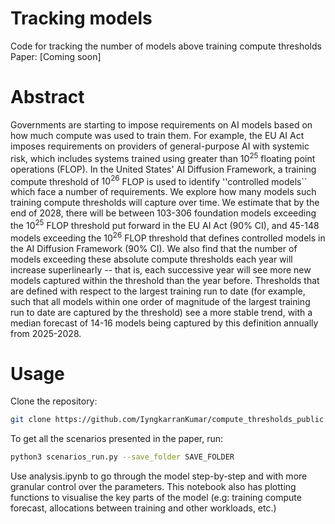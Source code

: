 # Tracking models

Code for tracking the number of models above training compute thresholds
Paper: [Coming soon]

# Abstract

Governments are starting to impose requirements on AI models based on how much compute was used to train them. For example, the EU AI Act imposes requirements on providers of general-purpose AI with systemic risk, which includes systems trained using greater than $10^{25}$ floating point operations (FLOP). In the United States' AI Diffusion Framework, a training compute threshold of $10^{26}$ FLOP is used to identify ''controlled models`` which face a number of requirements. We explore how many models such training compute thresholds will capture over time. We estimate that by the end of 2028, there will be between 103-306 foundation models exceeding the $10^{25}$ FLOP threshold put forward in the EU AI Act (90\% CI), and 45-148 models exceeding the $10^{26}$ FLOP threshold that defines controlled models in the AI Diffusion Framework (90\% CI). We also find that the number of models exceeding these absolute compute thresholds each year will increase superlinearly -- that is, each successive year will see more new models captured within the threshold than the year before. Thresholds that are defined with respect to the largest training run to date (for example, such that all models within one order of magnitude of the largest training run to date are captured by the threshold) see a more stable trend, with a median forecast of 14-16 models being captured by this definition annually from 2025-2028.



# Usage

Clone the repository: 

``` bash 
git clone https://github.com/IyngkarranKumar/compute_thresholds_public 
```

To get all the scenarios presented in the paper, run:

``` bash
python3 scenarios_run.py --save_folder SAVE_FOLDER
```


Use analysis.ipynb to go through the model step-by-step and with more granular control over the parameters. This notebook also has plotting functions to visualise the key parts of the model (e.g: training compute forecast, allocations between training and other workloads, etc.)


